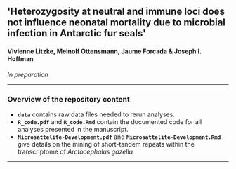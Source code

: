
'Heterozygosity at neutral and immune loci does not influence neonatal mortality due to microbial infection in Antarctic fur seals'
-----------------------------------------------------------------------------------------------------------------------------------

#### Vivienne Litzke, Meinolf Ottensmann, Jaume Forcada & Joseph I. Hoffman

*In preparation*

------------------------------------------------------------------------

### Overview of the repository content

-   **`data`** contains raw data files needed to rerun analyses.
-   **`R_code.pdf`** and **`R_code.Rmd`** contain the documented code for all analyses presented in the manuscript.
-   **`Microsattelite-Development.pdf`** and **`Microsattelite-Development.Rmd`** give details on the mining of short-tandem repeats within the transcriptome of *Arctocephalus gazella*

------------------------------------------------------------------------

